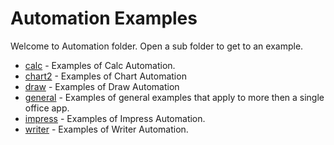 # Automation Examples

Welcome to Automation folder. Open a sub folder to get to an example.

- [calc](./calc/) - Examples of Calc Automation.
- [chart2](./chart2/) - Examples of Chart Automation
- [draw](./draw/) - Examples of Draw Automation
- [general](./general/) - Examples of general examples that apply to more then a single office app.
- [impress](./impress/) - Examples of Impress Automation.
- [writer](./writer/) - Examples of Writer Automation.
